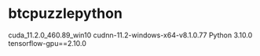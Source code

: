 # btcpuzzlepython


cuda_11.2.0_460.89_win10
cudnn-11.2-windows-x64-v8.1.0.77
Python 3.10.0
tensorflow-gpu==2.10.0